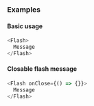 ### Examples

#### Basic usage

```js
<Flash>
  Message
</Flash>
```

#### Closable flash message

```js
<Flash onClose={() => {}}>
  Message
</Flash>
```